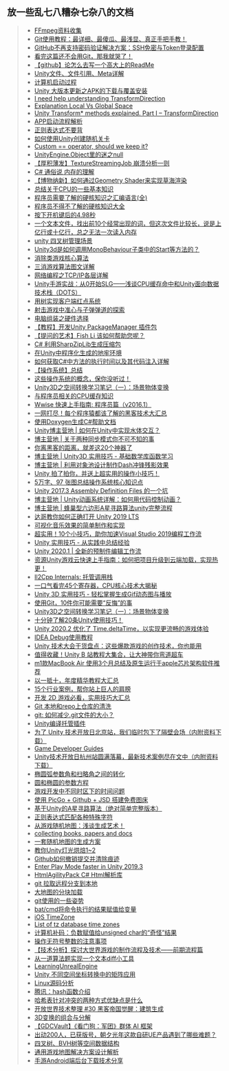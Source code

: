 ## 放一些乱七八糟杂七杂八的文档  

>* [FFmpeg资料收集](./ffmpeg)  
>* [Git使用教程：最详细、最傻瓜、最浅显、真正手把手教！](https://mp.weixin.qq.com/s/iIZNynZFKDMcnXZPfx2iqA)  
>* [GitHub不再支持密码验证解决方案：SSH免密与Token登录配置](https://www.cnblogs.com/zhoulujun/p/15141608.html)  
>* [看完这篇还不会用Git，那我就哭了！](https://www.cnblogs.com/wupeixuan/p/11947343.html)  
>* [【github】论怎么去写一个高大上的ReadMe](https://www.cnblogs.com/penghuwan/p/11485101.html)  
>* [Unity文件、文件引用、Meta详解](https://blog.uwa4d.com/archives/USparkle_inf_UnityEngine.html)  
>* [计算机启动过程](https://www.cnblogs.com/adamwong/p/10582183.html)  
>* [Unity 大版本更新之APK的下载与覆盖安装](https://www.cnblogs.com/wuzhang/p/wuzhang20190405.html)  
>* [I need help understanding TransformDirection](https://answers.unity.com/questions/506740/i-need-help-understanding-transformdirection.html)  
>* [Explanation Local Vs Global Space](https://answers.unity.com/questions/31169/explanation-local-vs-global-space.html)  
>* [Unity Transform* methods explained. Part I – TransformDirection](https://alexey-anufriev.com/blog/unity-transform-methods-explained-part-i-transformdirection/)  
>* [APP启动流程解析](https://mp.weixin.qq.com/s/T9YV9I8s2_igFtprdmd9jQ)    
>* [正则表达式不要背](https://www.cnblogs.com/scq000/p/10875941.html)  
>* [如何使用Unity创建随机关卡](https://mp.weixin.qq.com/s/xSceZDtczeH10xls4Nlz5A)  
>* [Custom == operator, should we keep it?](https://blogs.unity3d.com/2014/05/16/custom-operator-should-we-keep-it/)  
>* [UnityEngine.Object里的迷之null](http://qiankanglai.me/2016/10/21/fake-null/)  
>* [【厚积薄发】TextureStreamingJob 崩溃分析一则](https://mp.weixin.qq.com/s/jxsLOPMalJtHXDfzTcVVuQ)  
>* [C# 通俗说 内存的理解](https://www.cnblogs.com/u3ddjw/p/11065189.html)  
>* [【博物纳新】如何通过Geometry Shader来实现草海渲染](https://mp.weixin.qq.com/s/nYSNIEq8m5RAnfVr-9Y0Sw)  
>* [总结关于CPU的一些基本知识](https://www.cnblogs.com/f-ck-need-u/p/11141636.html)  
>* [程序员需要了解的硬核知识之汇编语言(全)](https://www.cnblogs.com/cxuanBlog/p/11976084.html)  
>* [程序员不得不了解的硬核知识大全](https://www.cnblogs.com/cxuanBlog/p/12195745.html)  
>* [按下开机键后的4.98秒](https://mp.weixin.qq.com/s/bgcSJGf1YSkQg66QY7hhrA)   
>* [一个文本文件，找出前10个经常出现的词，但这次文件比较长，说是上亿行或十亿行，总之无法一次读入内存](http://www.mamicode.com/info-detail-1037262.html)  
>* [unity 四叉树管理场景](https://www.cnblogs.com/McYY/p/11332717.html)  
>* [Unity3d是如何调用MonoBehaviour子类中的Start等方法的？](https://www.zhihu.com/question/27752591)  
>* [消除类游戏核心算法](https://blog.csdn.net/u014096244/article/details/40541319)  
>* [三消游戏算法图文详解](https://blog.csdn.net/sinat_39291423/article/details/78089828)  
>* [网络编程之TCP/IP各层详解](https://www.cnblogs.com/Kwan-C/p/11508684.html)  
>* [Unity手游实战：从0开始SLG——浅谈CPU缓存命中和Unity面向数据技术栈（DOTS）](https://mp.weixin.qq.com/s/En7X5QKJ6hDjs2CotIVmhQ)  
>* [用树实现客户端红点系统](https://mp.weixin.qq.com/s/EdpKDutDdiqtJKYbIm9shg)  
>* [射击游戏中准心与子弹弹道的探索](https://www.cnblogs.com/juzii/p/11798839.html)  
>* [电脑组装之硬件选择](https://www.cnblogs.com/LXP-Never/p/11607551.html)  
>* [【教程】开发Unity PackageManager 插件包](https://www.jianshu.com/p/153841d65846)  
>* [【提问的艺术】Fish Li 该如何帮助您呢？](https://www.cnblogs.com/fish-li/archive/2013/03/12/2954997.html)  
>* [C# 利用SharpZipLib生成压缩包](https://www.cnblogs.com/hsiang/p/9721423.html)  
>* [在Unity中程序化生成的地牢环境](https://mp.weixin.qq.com/s/3yM-mAAXq_fX5tcy82s0uQ)  
>* [如何获取C#中方法的执行时间以及其代码注入详解](https://www.jb51.net/article/150482.htm)  
>* [【操作系统】总结](https://www.cnblogs.com/blknemo/p/12274600.html)  
>* [这些操作系统的概念，保你没听过！](https://www.cnblogs.com/cxuanBlog/p/12290394.html)  
>* [Unity3D之空间转换学习笔记（一）：场景物体变换](https://www.cnblogs.com/hammerc/p/4638418.html)  
>* [与程序员相关的CPU缓存知识](https://news.cnblogs.com/n/656672/)  
>* [Wwise 快速上手指南: 程序员篇（v2016.1）](https://gameinstitute.qq.com/community/detail/107700)  
>* [一网打尽！每个程序猿都该了解的黑客技术大汇总](https://www.cnblogs.com/xuanyuan/p/12529598.html)  
>* [使用Doxygen生成C#帮助文档](https://www.cnblogs.com/zhaoqingqing/p/3842236.html)  
>* [Unity博主营地 | 如何在Unity中实现水体交互？](https://mp.weixin.qq.com/s/-sL54xgyX6mVMnVOMHnpVg)  
>* [博主营地 | 关于两种同步模式你不可不知的事](https://mp.weixin.qq.com/s/jfuuVZMmqDnPMufXJYzO_g)  
>* [你离黑客的距离，就差这20个神器了](https://www.cnblogs.com/xuanyuan/p/12799773.html)  
>* [博主营地 | Unity3D 实用技巧 - 基础数学库函数学习](https://mp.weixin.qq.com/s/58TfTwoeglATWDGL0W4glA)  
>* [博主营地 | 利用对象池设计制作Dash冲锋残影效果](https://mp.weixin.qq.com/s/I79TxmW9eQF4iv8flPsj4g)  
>* [Unity 拍了拍你，并送上超实用的操作小技巧！](https://mp.weixin.qq.com/s/yJIyefX8gIz37DxUm0Jp-Q)  
>* [5万字、97 张图总结操作系统核心知识点](https://www.cnblogs.com/cxuanBlog/p/13297199.html)  
>* [Unity 2017.3 Assembly Definition Files 的一个坑](https://zhuanlan.zhihu.com/p/34285007)  
>* [博主营地 | Unity动画系统详解：如何用代码控制动画？](https://mp.weixin.qq.com/s/-jEXvBaCQ_nTsV1h6-o_GQ)  
>* [博主营地 | 蜂巢型六边形A星寻路算法unity完整流程](https://mp.weixin.qq.com/s/NWuD9G3ArekC0wyLnqXFJQ)  
>* [达哥教你如何正确打开 Unity 2019 LTS](https://mp.weixin.qq.com/s/IO4LISmV4rqifs8Q0WCOJQ)  
>* [可视化音乐效果的简单制作和实现](https://mp.weixin.qq.com/s/wCS95nDI8lVDOMzVLqPPHw)  
>* [超实用！10个小技巧，助你加速Visual Studio 2019编程工作流](https://mp.weixin.qq.com/s/KmXJN3NxestFt5xI3H6ifA)  
>* [Unity 实用技巧 - 从实践中总结经验](https://mp.weixin.qq.com/s/Ydy84AB7ih3dKIZJHq5f-Q)  
>* [Unity 2020.1 | 全新的预制件编辑工作流](https://mp.weixin.qq.com/s/0hsKooc5k6BWZMWfKzw4ww)  
>* [资源Unity游戏云快速上手指南：如何把项目升级到云端加载，实现热更！](https://mp.weixin.qq.com/s/OwOKTzYzdeYLJosFPIUKCg)   
>* [Il2Cpp Internals: 托管调用栈](https://zhuanlan.zhihu.com/p/132717069)  
>* [一口气看完45个寄存器，CPU核心技术大揭秘](https://www.cnblogs.com/xuanyuan/p/13850548.html)  
>* [Unity 3D 实用技巧 - 轻松掌握生成Gif动态图与播放](https://mp.weixin.qq.com/s/9se_lJ05fr9J7NG82Ew68w)  
>* [使用Git，10件你可能需要“反悔”的事](https://www.cnblogs.com/kagol/p/14076276.html)  
>* [Unity3D之空间转换学习笔记（一）：场景物体变换](https://www.cnblogs.com/hammerc/p/4638418.html)  
>* [十分钟了解20条Unity使用技巧！](https://mp.weixin.qq.com/s/0OEhIQ_oCeVLewCaa2vG9w)  
>* [Unity 2020.2 优化了 Time.deltaTime，以实现更流畅的游戏体验](https://mp.weixin.qq.com/s/1kK-1YqZnMeeEqFLrWKRaQ)  
>* [IDEA Debug使用教程](https://www.cnblogs.com/yourbatman/p/14384153.html)  
>* [Unity 技术大会干货盘点：这些爆款游戏的创作技术，你也能用](https://mp.weixin.qq.com/s/e_WyuvT0SXLdsYiwuunAUw)  
>* [值得收藏！Unity B 站教程大集合，让大神带你弯道超车](https://mp.weixin.qq.com/s/cCYOKc6LEuqipceGH8dGeQ)   
>* [m1款MacBook Air 使用3个月总结及原生运行于apple芯片架构软件推荐](https://www.cnblogs.com/dereen/p/m1_mac_software.html)  
>* [以一抵十，年度精华教程大汇总](https://mp.weixin.qq.com/s/kIWzak2KiVr6-NltDwVRHA)  
>* [15个行业案例，帮你站上巨人的肩膀](https://mp.weixin.qq.com/s/AZsrDUFC-MOe1w2iBhvVuA)  
>* [开发 2D 游戏必看，实用技巧大汇总](https://mp.weixin.qq.com/s/I6HtITjsHpgpmoLUXXZgDQ)  
>* [Git 本地和repo上仓库的清洗](https://blog.csdn.net/zjx923759789/article/details/83120279)  
>* [git: 如何减少.git文件的大小？](https://blog.csdn.net/LOI_QER/article/details/107911115)  
>* [Unity编译托管插件](https://docs.unity3d.com/cn/current/Manual/UsingDLL.html)  
>* [为了 Unity 技术开放日北京站，我们临时包下了隔壁会场（内附资料下载）](https://mp.weixin.qq.com/s/wW9_9Oy6k46RTPhyk6Lv8A)  
>* [Game Developer Guides](https://developer.qualcomm.com/docs/adreno-gpu/developer-guide/gpu/overview.html#)  
>* [Unity技术开放日杭州站圆满落幕，最新技术案例尽在文中（内附资料下载）](https://mp.weixin.qq.com/s/KKL7TEFgfVi6sx0Un-PlAA)  
>* [椭圆弧参数角和扫略角之间的转化](https://blog.csdn.net/baidu_38621657/article/details/87900665)  
>* [圆和椭圆的参数方程](https://www.cnblogs.com/wanghai0666/p/5891493.html)  
>* [游戏开发中不同时区下的时间问题](https://www.cnblogs.com/iwiniwin/p/15055565.html)  
>* [使用 PicGo + Github + JSD 搭建免费图床](https://asuka4every.top/build-your-own-img-host/)  
>* [基于Unity的A星寻路算法（绝对简单完整版本）](https://www.cnblogs.com/xinzhilinger/p/15131136.html)  
>* [正则表达式匹配各种特殊字符](https://www.jb51.net/article/167287.htm)  
>* [从游戏随机地图：浅谈生成艺术！](https://mp.weixin.qq.com/s/-ciHVEYR9GAOZvprHbA3hA)  
>* [collecting books, papers and docs](https://github.com/Kensuke-Hinata/statistic)  
>* [一套随机地图的生成方案](https://mp.weixin.qq.com/s/ZECog7Qf5Pxx6om0DSg5bg)  
>* [教你Unity灯光烘焙1~2](https://mp.weixin.qq.com/s/O4B0_hw6LZTr_g6IvqBotA)  
>* [Github如何撤销提交并清除痕迹](https://www.cnblogs.com/quickcodes/p/Github-ru-he-che-xiao-ti-jiao-bing-qing-chu-hen-ji.html)  
>* [Enter Play Mode faster in Unity 2019.3](https://blog.unity.com/technology/enter-play-mode-faster-in-unity-2019-3)  
>* [HtmlAgilityPack C# Html解析库](./HtmlAgilityPack.md)  
>* [git 拉取远程分支到本地](https://blog.csdn.net/carfge/article/details/79691360)  
>* [大地图的分块加载](https://zhuanlan.zhihu.com/p/458672730)  
>* [git使用的一些姿势](https://www.jianshu.com/p/393d8630dafa)  
>* [bat/cmd将命令执行的结果赋值给变量](https://www.cnblogs.com/zndxall/p/9188300.html)  
>* [iOS TimeZone](https://titanwolf.org/Network/Articles/Article?AID=9de70013-c256-40c6-97f5-127427204264)  
>* [List of tz database time zones](https://en.wikipedia.org/wiki/List_of_tz_database_time_zones)  
>* [计算机补码：负数赋值给unsigned char的“奇怪”结果](https://blog.csdn.net/luocm/article/details/107681533)  
>* [操作无符号整数的注意事项](https://developer.51cto.com/article/668938.html)  
>* [【技术分析】探讨大世界游戏的制作流程及技术——前期流程篇](https://mp.weixin.qq.com/s/hWscTP_wmR4oCh6AmagO4Q)  
>* [从一道算法题实现一个文本diff小工具](https://segmentfault.com/a/1190000040545382)  
>* [LearningUnrealEngine](https://github.com/ibbles/LearningUnrealEngine)  
>* [Unity 不同空间坐标转换中的矩阵应用](https://blog.csdn.net/xinzhilinger/article/details/122209787)  
>* [Linux源码分析](https://github.com/liexusong/linux-source-code-analyze)  
>* [腾讯：hash函数介绍](http://www.alloyteam.com/2017/05/hash-functions-introduction/)  
>* [哈希表针对冲突的两种方式优缺点是什么](https://www.zhihu.com/question/47258682)  
>* [开放世界技术整理 #30 黑客帝国觉醒：建筑生成](https://zhuanlan.zhihu.com/p/494481350)  
>* [3D变换的组合与分解](https://zhuanlan.zhihu.com/p/119066087)  
>* [【GDCVault】《看门狗：军团》群体 AI 框架](https://zhuanlan.zhihu.com/p/463560068)  
>* [出动200人，已获版号，朝夕光年这款自研UE产品遇到了哪些难题？](https://mp.weixin.qq.com/s/R0VrRAvLzqowb9V4m9zm4Q)  
>* [四叉树、BVH树等空间数据结构](https://zhuanlan.zhihu.com/p/400749079)  
>* [通用游戏地图解决方案设计解析](https://mp.weixin.qq.com/s/JSChyaS46d0EYnhwAW0ddA)  
>* [手游Android端后台下载技术分享](https://zhuanlan.zhihu.com/p/612923726)  
